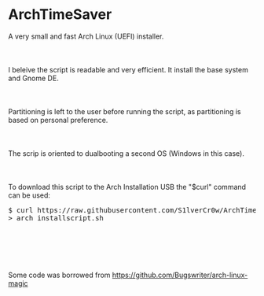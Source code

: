 # ArchTimeSaver
A very small and fast Arch Linux (UEFI) installer.
\
\
\
\
I beleive the script is readable and very efficient. 
It install the base system and Gnome DE.
\
\
\
\
Partitioning is left to the user before running the script,
as partitioning is based on personal preference.
\
\
\
\
The scrip is oriented to dualbooting a second OS (Windows in this case).
\
\
\
\
To download this script to the Arch Installation USB the "$curl" command can be used:
<pre>$ curl https://raw.githubusercontent.com/S1lverCr0w/ArchTimeSaver/main/arch_install.sh
> arch_installscript.sh</pre> 
\
\
\
\
\
Some code was borrowed from 
https://github.com/Bugswriter/arch-linux-magic
